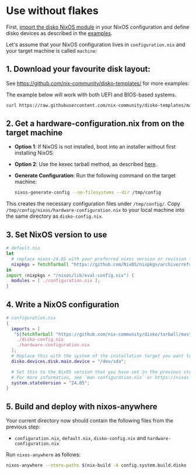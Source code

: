 # Use without flakes

First,
[import the disko NixOS module](https://github.com/nix-community/disko/blob/master/docs/HowTo.md#installing-nixos-module)
in your NixOS configuration and define disko devices as described in the
[examples](https://github.com/nix-community/disko/tree/master/example).

Let's assume that your NixOS configuration lives in `configuration.nix` and your
target machine is called `machine`:

## 1. Download your favourite disk layout:

See https://github.com/nix-community/disko-templates/ for more examples:

The example below will work with both UEFI and BIOS-based systems.

```bash
curl https://raw.githubusercontent.com/nix-community/disko-templates/main/single-disk-ext4/disko-config.nix > ./disko-config.nix
```

## 2. Get a hardware-configuration.nix from on the target machine

- **Option 1**: If NixOS is not installed, boot into an installer without first
  installing NixOS.
- **Option 2**: Use the kexec tarball method, as described
  [here](https://github.com/nix-community/nixos-images#kexec-tarballs).

- **Generate Configuration**: Run the following command on the target machine:

  ```bash
  nixos-generate-config --no-filesystems --dir /tmp/config
  ```

This creates the necessary configuration files under `/tmp/config/`. Copy
`/tmp/config/nixos/hardware-configuration.nix` to your local machine into the
same directory as `disko-config.nix`.

## 3. Set NixOS version to use

```nix
# default.nix
let
  # replace nixos-24.05 with your preferred nixos version or revision from here: https://status.nixos.org/
  nixpkgs = fetchTarball "https://github.com/NixOS/nixpkgs/archive/refs/heads/nixos-24.05.tar.gz";
in
import (nixpkgs + "/nixos/lib/eval-config.nix") {
  modules = [ ./configuration.nix ];
}
```

## 4. Write a NixOS configuration

```nix
# configuration.nix
{
  imports = [
   "${fetchTarball "https://github.com/nix-community/disko/tarball/master"}/module.nix"
    ./disko-config.nix
    ./hardware-configuration.nix
  ];
  # Replace this with the system of the installation target you want to install!!!
  disko.devices.disk.main.device = "/dev/sda";

  # Set this to the NixOS version that you have set in the previous step.
  # For more information, see `man configuration.nix` or https://nixos.org/manual/nixos/stable/options#opt-system.stateVersion .
  system.stateVersion = "24.05";
}
```

## 5. Build and deploy with nixos-anywhere

Your current directory now should contain the following files from the previous
step:

- `configuration.nix`, `default.nix`, `disko-config.nix` and
  `hardware-configuration.nix`

Run `nixos-anywhere` as follows:

```bash
nixos-anywhere --store-paths $(nix-build -A config.system.build.disko -A config.system.build.toplevel --no-out-link) root@machine
```
